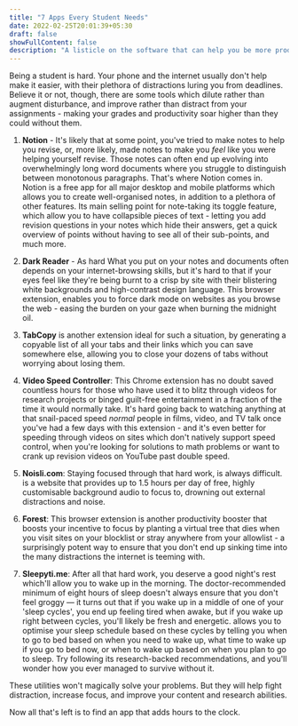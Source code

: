 ```yaml
---
title: "7 Apps Every Student Needs"
date: 2022-02-25T20:01:39+05:30
draft: false 
showFullContent: false
description: "A listicle on the software that can help you be more productive and efficient as a student."
---
```


Being a student is hard. Your phone and the internet usually don't help make it easier, with their plethora of distractions luring you from deadlines. Believe it or not, though, there are some tools which dilute rather than augment disturbance, and improve rather than distract from your assignments - making your grades and productivity soar higher than they could without them.

1. **Notion** - It's likely that at some point, you've tried to make notes to help you revise, or, more likely, made notes to make you _feel_ like you were helping yourself revise. Those notes can often end up evolving into overwhelmingly long word documents where you struggle to distinguish between monotonous paragraphs. That's where Notion comes in. Notion is a free app for all major desktop and mobile platforms which allows you to create well-organised notes, in addition to a plethora of other features. Its main selling point for note-taking its toggle feature, which allow you to have collapsible pieces of text - letting you add revision questions in your notes which hide their answers, get a quick overview of points without having to see all of their sub-points, and much more.

2. **Dark Reader** - As hard What you put on your notes and documents often depends on your internet-browsing skills, but it's hard to that if your eyes feel like they're being burnt to a crisp by site with their blistering white backgrounds and high-contrast design language. This browser extension, enables you to force dark mode on websites as you browse the web - easing the burden on your gaze when burning the midnight oil.

3. **TabCopy** is another extension ideal for such a situation, by generating a copyable list of all your tabs and their links which you can save somewhere else, allowing you to close your dozens of tabs without worrying about losing them.

4. **Video Speed Controller**: This Chrome extension has no doubt saved countless hours for those who have used it to blitz through videos for research projects or binged guilt-free entertainment in a fraction of the time it would normally take. It's hard going back to watching anything at that snail-paced speed _normal_ people in films, video, and TV talk once you've had a few days with this extension - and it's even better for speeding through videos on sites which don't natively support speed control, when you're looking for solutions to math problems or want to crank up revision videos on YouTube past double speed.

5. **Noisli.com**: Staying focused through that hard work, is always difficult. is a website that provides up to 1.5 hours per day of free, highly customisable background audio to focus to, drowning out external distractions and noise.

6. **Forest**: This browser extension is another productivity booster that boosts your incentive to focus by planting a virtual tree that dies when you visit sites on your blocklist or stray anywhere from your allowlist - a surprisingly potent way to ensure that you don't end up sinking time into the many distractions the internet is teeming with.

7. **Sleepyti.me**: After all that hard work, you deserve a good night's rest which'll allow you to wake up in the morning. The doctor-recommended minimum of eight hours of sleep doesn't always ensure that you don't feel groggy — it turns out that if you wake up in a middle of one of your 'sleep cycles', you end up feeling tired when awake, but if you wake up right between cycles, you'll likely be fresh and energetic.  allows you to optimise your sleep schedule  based on these cycles by telling you when to go to bed based on when you need to wake up, what time to wake up if you go to bed now, or when to wake up based on when you plan to go to sleep. Try following its research-backed recommendations, and you'll wonder how you ever managed to survive without it.

These utilities won't magically solve your problems. But they will help fight distraction, increase focus, and improve your content and research abilities.

Now all that's left is to find an app that adds hours to the clock.
